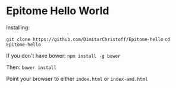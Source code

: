 Epitome Hello World
===================

Installing:

`git clone https://github.com/DimitarChristoff/Epitome-hello`
`cd Epitome-hello`

If you don't have bower:
`npm install -g bower`

Then:
`bower install`

Point your browser to either `index.html` or `index-amd.html`